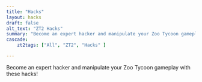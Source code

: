 ```yaml
---
title: "Hacks"
layout: hacks
draft: false
alt_text: "ZT2 Hacks"
summary: "Become an expert hacker and manipulate your Zoo Tycoon gameplay with these hacks!"
cascade:
    zt2tags: ["All", "ZT2", "Hacks" ]

---
```


Become an expert hacker and manipulate your Zoo Tycoon gameplay with these hacks!